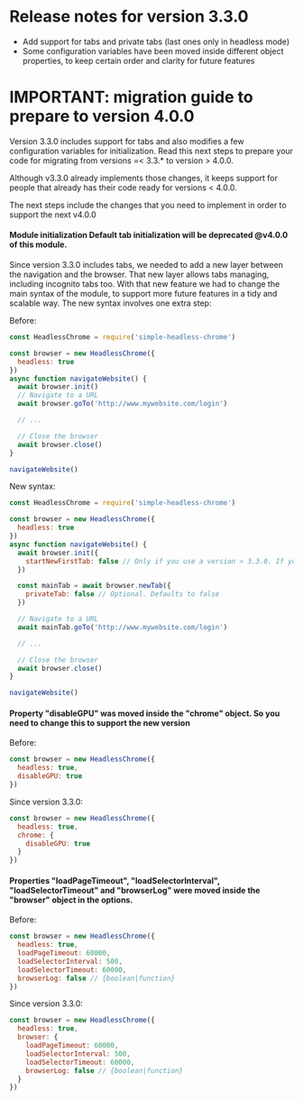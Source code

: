 # Release notes for version 3.3.0
- Add support for tabs and private tabs (last ones only in headless mode)
- Some configuration variables have been moved inside different object properties, to keep certain order and clarity for future features

# IMPORTANT: migration guide to prepare to version 4.0.0

Version 3.3.0 includes support for tabs and also modifies a few configuration variables for initialization. Read this next steps to prepare your code for migrating from versions =< 3.3.* to version > 4.0.0. 

Although v3.3.0 already implements those changes, it keeps support for people that already has their code ready for versions < 4.0.0. 

The next steps include the changes that you need to implement in order to support the next v4.0.0

#### Module initialization Default tab initialization will be deprecated @v4.0.0 of this module. 
Since version 3.3.0 includes tabs, we needed to add a new layer between the navigation and the browser. That new layer allows tabs managing, including incognito tabs too. 
With that new feature we had to change the main syntax of the module, to support more future features in a tidy and scalable way. 
The new syntax involves one extra step: 

Before: 
```js 
const HeadlessChrome = require('simple-headless-chrome')

const browser = new HeadlessChrome({
  headless: true 
})
async function navigateWebsite() {
  await browser.init()
  // Navigate to a URL
  await browser.goTo('http://www.mywebsite.com/login')

  // ...

  // Close the browser
  await browser.close()
}

navigateWebsite()

```

New syntax:
```js
const HeadlessChrome = require('simple-headless-chrome')

const browser = new HeadlessChrome({
  headless: true 
})
async function navigateWebsite() {
  await browser.init({
    startNewFirstTab: false // Only if you use a version > 3.3.0. If you use >= 4.0.0, you don't need to add this setting
  })

  const mainTab = await browser.newTab({  
    privateTab: false // Optional. Defaults to false
  })

  // Navigate to a URL
  await mainTab.goTo('http://www.mywebsite.com/login')

  // ...

  // Close the browser
  await browser.close()
}

navigateWebsite()
``` 

#### Property "disableGPU" was moved inside the "chrome" object. So you need to change this to support the new version

Before: 
```js
const browser = new HeadlessChrome({
  headless: true,
  disableGPU: true
})
``` 

Since version 3.3.0: 
```js
const browser = new HeadlessChrome({
  headless: true,
  chrome: {
    disableGPU: true
  }
})
``` 

#### Properties "loadPageTimeout", "loadSelectorInterval", "loadSelectorTimeout" and "browserLog" were moved inside the "browser" object in the options. 
Before: 
```js
const browser = new HeadlessChrome({
  headless: true,
  loadPageTimeout: 60000,
  loadSelectorInterval: 500,
  loadSelectorTimeout: 60000,
  browserLog: false // {boolean|function}
})
``` 

Since version 3.3.0: 
```js
const browser = new HeadlessChrome({
  headless: true,
  browser: {
    loadPageTimeout: 60000,
    loadSelectorInterval: 500,
    loadSelectorTimeout: 60000,
    browserLog: false // {boolean|function}
  }
})
``` 
